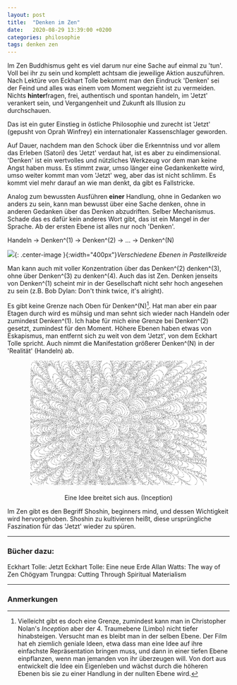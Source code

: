 ```yaml
---
layout: post
title:  "Denken im Zen"
date:   2020-08-29 13:39:00 +0200
categories: philosophie
tags: denken zen
---
```


Im Zen Buddhismus geht es viel darum nur eine Sache auf einmal zu 'tun'. Voll bei ihr zu sein und komplett achtsam die jeweilige Aktion auszuführen.
Nach Lektüre von Eckhart Tolle bekommt man den Eindruck 'Denken' sei der Feind und alles was einem vom Moment wegzieht ist zu vermeiden. Nichts **hinter**fragen, frei, authentisch und spontan handeln, im 'Jetzt' verankert sein, und Vergangenheit und Zukunft als Illusion zu durchschauen.

Das ist ein guter Einstieg in östliche Philosophie und zurecht ist 'Jetzt' (gepusht von Oprah Winfrey) ein internationaler Kassenschlager geworden.

Auf Dauer, nachdem man den Schock über die Erkenntniss und vor allem das Erleben (Satori) des 'Jetzt' verdaut hat, ist es aber zu eindimensional. 'Denken' ist ein wertvolles und nützliches Werkzeug vor dem man keine Angst haben muss. Es stimmt zwar, umso länger eine Gedankenkette wird, umso weiter kommt man vom 'Jetzt' weg, aber das ist nicht schlimm. Es kommt viel mehr darauf an wie man denkt, da gibt es Fallstricke.

Analog zum bewussten Ausführen **einer** Handlung, ohne in Gedanken wo anders zu sein, kann man bewusst über eine Sache denken, ohne in anderen Gedanken über das Denken abzudriften. Selber Mechanismus. Schade das es dafür kein anderes Wort gibt, das ist ein Mangel in der Sprache. Ab der ersten Ebene ist alles nur noch 'Denken'.

Handeln -> Denken^(1) -> Denken^(2) -> ... -> Denken^(N)

![]({{'/assets/images/ebenen_pastell.jpg'}}){: .center-image }{:width="400px"}*Verschiedene Ebenen in Pastellkreide*

Man kann auch mit voller Konzentration über das Denken^(2) denken^(3), ohne über Denken^(3) zu denken^(4). Auch das ist Zen. Denken jenseits von Denken^(1) scheint mir in der Gesellschaft nicht sehr hoch angesehen zu sein (z.B. Bob Dylan: Don't think twice, it's alright).

Es gibt keine Grenze nach Oben für Denken^(N)[^1]. Hat man aber ein paar Etagen durch wird es mühsig und man sehnt sich wieder nach Handeln oder zumindest Denken^(1). Ich habe für mich eine Grenze bei Denken^(2) gesetzt, zumindest für den Moment. Höhere Ebenen haben etwas von Eskapismus, man entfernt sich zu weit von dem 'Jetzt', von dem Eckhart Tolle spricht. Auch nimmt die Manifestation größerer Denken^(N) in der 'Realität' (Handeln) ab.


<figure>
  <img class="marginauto" src='/assets/images/ausbreitung_aus_der_mitte.png' width="400" style="background:none ; border:none; box-shadow:none"/>
  <figcaption>Eine Idee breitet sich aus. (Inception)</figcaption>
</figure> 

<style>
.marginauto {
    margin: 10px auto 20px;
    display: block;
}
figcaption {
  text-align: center;
}
</style>


[^1]: Vielleicht gibt es doch eine Grenze, zumindest kann man  in Christopher Nolan's *Inception* aber der 4. Traumebene (Limbo) nicht tiefer hinabsteigen. Versucht man es bleibt man in der selben Ebene. Der Film hat eh ziemlich geniale Ideen, etwa dass man eine Idee auf ihre einfachste Repräsentation bringen muss, und dann in einer tiefen Ebene einpflanzen, wenn man jemanden von ihr überzeugen will. Von dort aus entwickelt die Idee ein Eigenleben und wächst durch die höheren Ebenen bis sie zu einer Handlung in der nullten Ebene wird.

Im Zen gibt es den Begriff Shoshin, beginners mind, und dessen Wichtigkeit wird hervorgehoben. Shoshin zu kultivieren heißt, diese ursprüngliche Faszination für das 'Jetzt' wieder zu spüren.

-----
### Bücher dazu:

Eckhart Tolle: Jetzt
Eckhart Tolle: Eine neue Erde
Allan Watts: The way of Zen
Chögyam Trungpa: Cutting Through Spiritual Materialism

------------------------
### Anmerkungen





